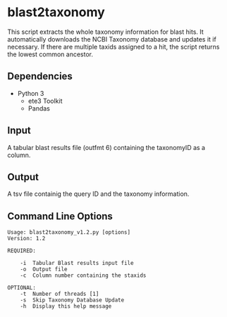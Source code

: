 # blast2taxonomy
This script extracts the whole taxonomy information for blast hits. It automatically downloads the NCBI Taxonomy database and updates it if necessary. If there are multiple taxids assigned to a hit, the script returns the lowest common ancestor.
## Dependencies
- Python 3
  - ete3 Toolkit
  - Pandas
## Input
A tabular blast results file (outfmt 6) containing the taxonomyID as a column.
## Output
A tsv file containig the query ID and the taxonomy information.
## Command Line Options
```
Usage: blast2taxonomy_v1.2.py [options]
Version: 1.2

REQUIRED:

    -i  Tabular Blast results input file
    -o  Output file
    -c  Column number containing the staxids
    
OPTIONAL:
    -t  Number of threads [1]
    -s  Skip Taxonomy Database Update
    -h  Display this help message
```
